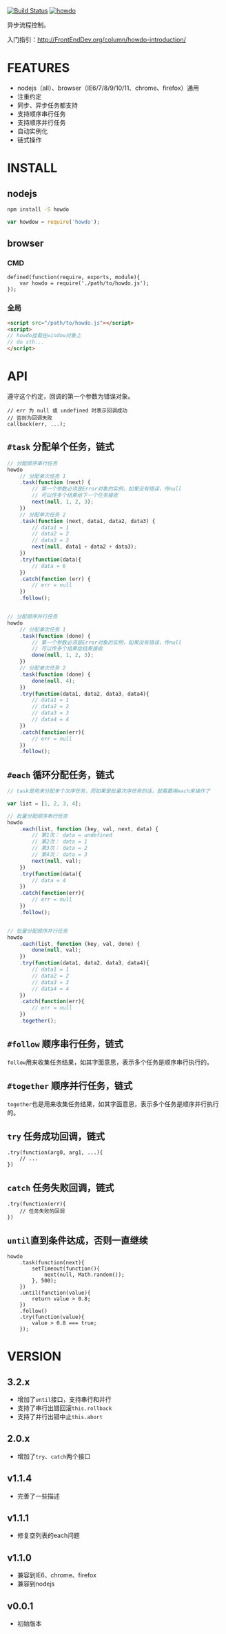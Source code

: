 [![Build Status][travis-img]][travis-url] 
[![howdo][shields-img]][shields-url]

[travis-img]: https://travis-ci.org/cloudcome/nodejs-howdo.svg?branch=master
[travis-url]: https://travis-ci.org/cloudcome/nodejs-howdo
[shields-img]: https://img.shields.io/npm/v/howdo.svg
[shields-url]: https://www.npmjs.com/package/howdo

异步流程控制。

入门指引：<http://FrontEndDev.org/column/howdo-introduction/>


# FEATURES
* nodejs（all）、browser（IE6/7/8/9/10/11、chrome、firefox）通用
* 注重约定
* 同步、异步任务都支持
* 支持顺序串行任务
* 支持顺序并行任务
* 自动实例化
* 链式操作



# INSTALL

## nodejs
```cmd
npm install -S howdo
```

```js
var howdow = require('howdo');
```

## browser
### CMD
```
defined(function(require, exports, module){
    var howdo = require('./path/to/howdo.js');
});
```

### 全局
```html
<script src="/path/to/howdo.js"></script>
<script>
// howdo挂载在window对象上
// do sth...
</script>
```


# API
遵守这个约定，回调的第一个参数为错误对象。
```
// err 为 null 或 undefined 时表示回调成功
// 否则为回调失败
callback(err, ...);
```

## `#task` 分配单个任务，链式
```js
// 分配顺序串行任务
howdo
    // 分配单次任务 1
    .task(function (next) {
        // 第一个参数必须是Error对象的实例，如果没有错误，传null
        // 可以传多个结果给下一个任务接收
        next(null, 1, 2, 3);
    })
    // 分配单次任务 2
    .task(function (next, data1, data2, data3) {
        // data1 = 1
        // data2 = 2
        // data3 = 3
        next(null, data1 + data2 + data3);
    })
    .try(function(data){
        // data = 6
    })
    .catch(function (err) {
        // err = null
    })
    .follow();


// 分配顺序并行任务
howdo
    // 分配单次任务 1
    .task(function (done) {
        // 第一个参数必须是Error对象的实例，如果没有错误，传null
        // 可以传多个结果给结果接收
        done(null, 1, 2, 3);
    })
    // 分配单次任务 2
    .task(function (done) {
        done(null, 4);
    })
    .try(function(data1, data2, data3, data4){
        // data1 = 1
        // data2 = 2
        // data3 = 3
        // data4 = 4
    })
    .catch(function(err){
        // err = null
    })
    .follow();
```

## `#each` 循环分配任务，链式
```js
// task是用来分配单个次序任务，而如果是批量次序任务的话，就需要用each来操作了

var list = [1, 2, 3, 4];

// 批量分配顺序串行任务
howdo
    .each(list, function (key, val, next, data) {
        // 第1次： data = undefined
        // 第2次： data = 1
        // 第3次： data = 2
        // 第4次： data = 3
        next(null, val);
    })
    .try(function(data){
        // data = 4
    })
    .catch(function(err){
        // err = null
    })
    .follow();


// 批量分配顺序并行任务
howdo
    .each(list, function (key, val, done) {
        done(null, val);
    })
    .try(function(data1, data2, data3, data4){
        // data1 = 1
        // data2 = 2
        // data3 = 3
        // data4 = 4
    })
    .catch(function(err){
        // err = null
    })
    .together();
```


## `#follow` 顺序串行任务，链式

`follow`用来收集任务结果，如其字面意思，表示多个任务是顺序串行执行的。


## `#together` 顺序并行任务，链式

`together`也是用来收集任务结果，如其字面意思，表示多个任务是顺序并行执行的。


## `try` 任务成功回调，链式
```
.try(function(arg0, arg1, ...){
    // ...
})
```


## `catch` 任务失败回调，链式
```
.try(function(err){
    // 任务失败的回调
})
```


## `until`直到条件达成，否则一直继续
```
howdo
    .task(function(next){
        setTimeout(function(){
            next(null, Math.random());
        }, 500);
    })
    .until(function(value){
        return value > 0.8;
    })
    .follow()
    .try(function(value){
        value > 0.8 === true;
    });
```


# VERSION
## 3.2.x
- 增加了`until`接口，支持串行和并行
- 支持了串行出错回滚`this.rollback`
- 支持了并行出错中止`this.abort`

## 2.0.x
- 增加了`try`、`catch`两个接口

## v1.1.4
- 完善了一些描述

## v1.1.1
* 修复空列表的each问题

## v1.1.0
* 兼容到IE6、chrome、firefox
* 兼容到nodejs

## v0.0.1
* 初始版本

